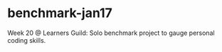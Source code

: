 # benchmark-jan17
Week 20 @ Learners Guild: Solo benchmark project to gauge personal coding skills.
